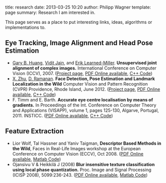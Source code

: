 title: research
date: 2013-03-25 10:20
author: Philipp Wagner
template: page
summary: Research I am interested in.

This page serves as a place to put interesting links, ideas, algorithms or implementations to.

## Eye Tracking, Image Alignment and Head Pose Estimation ##

* [Gary B. Huang](http://www.janelia.org/people/scientist/gary-huang), [Vidit Jain](http://vis-www.cs.umass.edu/~vidit), and [Erik Learned-Miller](http://www.cs.umass.edu/~elm/). **Unsupervised joint alignment of complex images.** International Conference on Computer Vision (ICCV), 2007. ([Project page](http://vis-www.cs.umass.edu/congeal_complex.html), [PDF Online available](http://vis-www.cs.umass.edu/congeal_complex.html), [C++ Code](https://bitbucket.org/gbhuang/congealreal))
* [X. Zhu](http://www.ics.uci.edu/~xzhu), [D. Ramanan](http://www.ics.uci.edu/~dramanan). **Face Detection, Pose Estimation and Landmark Localization in the Wild** Computer Vision and Pattern Recognition (CVPR) Providence, Rhode Island, June 2012. ([Project page](http://www.ics.uci.edu/~xzhu/face/), [PDF Online available](http://www.ics.uci.edu/~xzhu/face/), [C++ Code](https://github.com/wg-perception/PartsBasedDetector))
* F. Timm and E. Barth. **Accurate eye centre localisation by means of gradients.** In Proceedings of the Int. Conference on Computer Theory and Applications (VISAPP), volume 1, pages 125-130, Algarve, Portugal, 2011. INSTICC. ([PDF Online available](http://www.inb.uni-luebeck.de/publikationen/pdfs/TiBa11b.pdf), [C++ Code](https://github.com/trishume/eyeLike/))

## Feature Extraction ##

* Lior Wolf, Tal Hassner and Yaniv Taigman, **Descriptor Based Methods in the Wild**, Faces in Real-Life Images workshop at the European Conference on Computer Vision (ECCV), Oct 2008. ([PDF Online available](http://www.openu.ac.il/home/hassner/projects/Patchlbp/WolfHassnerTaigman_ECCVW08.pdf), [Matlab Code](http://www.openu.ac.il/home/hassner/projects/Patchlbp/TPLBP.m))
* Ojansivu V & Heikkilä J (2008) **Blur insensitive texture classification using local phase quantization.** Proc. Image and Signal Processing (ICISP 2008), 5099:236-243. ([PDF Online available](http://www.ee.oulu.fi/research/mvmp/mvg/files/pdf/ICISP08.pdf), [Matlab Code](http://www.cse.oulu.fi/CMV/Downloads/LPQMatlab))
